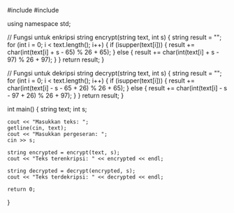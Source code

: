 #include <iostream>
#include <string>

using namespace std;

// Fungsi untuk enkripsi
string encrypt(string text, int s) {
    string result = "";
    for (int i = 0; i < text.length(); i++) {
        if (isupper(text[i])) {
            result += char(int(text[i] + s - 65) % 26 + 65);
        } else {
            result += char(int(text[i] + s - 97) % 26 + 97);
        }
    }
    return result;
}

// Fungsi untuk dekripsi
string decrypt(string text, int s) {
    string result = "";
    for (int i = 0; i < text.length(); i++) {
        if (isupper(text[i])) {
            result += char(int(text[i] - s - 65 + 26) % 26 + 65);
        } else {
            result += char(int(text[i] - s - 97 + 26) % 26 + 97);
        }
    }
    return result;
}

int main() {
    string text;
    int s;

    cout << "Masukkan teks: ";
    getline(cin, text);
    cout << "Masukkan pergeseran: ";
    cin >> s;

    string encrypted = encrypt(text, s);
    cout << "Teks terenkripsi: " << encrypted << endl;

    string decrypted = decrypt(encrypted, s);
    cout << "Teks terdekripsi: " << decrypted << endl;

    return 0;
}
